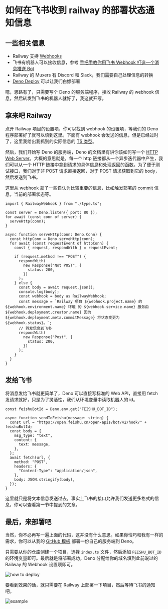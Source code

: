 # 如何在飞书收到 railway 的部署状态通知信息

## 一些相关信息

- Railway 支持 [Webhooks](https://docs.railway.app/diagnose/webhooks)
- 飞书有机器人可以接收信息，参考 [手把手教你用飞书 Webhook 打造一个消息推送 Bot](https://sspai.com/post/68578)
- Railway 的 Muxers 有 Discord 和 Slack，我们需要自己处理信息的转换
- [Deno Deploy](https://deno.com/deploy) 可以让我们白嫖部署

嗯，思路有了，只需要写个 Deno 的服务端程序，接收 Railway 的 webhook 信息，然后转发到飞书的机器人就好了，我这就开写。

## 拿来吧 Railway

点开 Railway 项目的设置项，你可以找到 webhook 的设置项，等我们的 Deno 程序部署好了就可以填到这里。下面有 webhook 会发送的信息，但是已经过时了，这里我给出我抓到的实际信息的 [TS 类型](https://github.com/hyoban/railway-to-feishu/blob/main/type.ts)。

然后，我们开始写 Deno 的服务端，Deno 的文档里有讲你该如何写一个 [HTTP Web Server](https://deno.com/manual@v1.32.1/examples/http_server)。大概的意思就是，每一个 http 链接都从一个异步迭代器中产生，我们可以从一个 HTTP 链接中拿到请求的具体信息和处理返回的函数。为了便于测试接口，我们对于非 POST 请求直接返回，对于 POST 请求获取到它的 body，然后发送到飞书。

这里从 webhook 拿了一些自认为比较重要的信息，比如触发部署的 commit 信息，当前的部署状态等。

```tsx
import { RailwayWebhook } from "./type.ts";

const server = Deno.listen({ port: 80 });
for await (const conn of server) {
  serveHttp(conn);
}

async function serveHttp(conn: Deno.Conn) {
  const httpConn = Deno.serveHttp(conn);
  for await (const requestEvent of httpConn) {
    const { request, respondWith } = requestEvent;

    if (request.method !== "POST") {
      respondWith(
        new Response("Not POST", {
          status: 200,
        })
      );
    } else {
      const body = await request.json();
      console.log(body);
      const webhook = body as RailwayWebhook;
      const message = `Railway 项目 ${webhook.project.name} 的 ${webhook.environment.name} 环境 的 ${webhook.service.name} 服务由 ${webhook.deployment.creator.name} 因为 ${webhook.deployment.meta.commitMessage} 将状态变更为 ${webhook.status}。`;
      // 转发信息到飞书
      respondWith(
        new Response("Post", {
          status: 200,
        })
      );
    }
  }
}
```

## 发给飞书

将消息发给飞书就更简单了，Deno 可以直接写标准的 Web API，直接用 fetch 发请求就好，只是为了灵活性，我们从环境变量中读取机器人的 id。

```tsx
const feishuBotId = Deno.env.get("FEISHU_BOT_ID");

async function sendToFeishu(message: string) {
  const url = "https://open.feishu.cn/open-apis/bot/v2/hook/" + feishuBotId;
  const body = {
    msg_type: "text",
    content: {
      text: message,
    },
  };
  await fetch(url, {
    method: "POST",
    headers: {
      "Content-Type": "application/json",
    },
    body: JSON.stringify(body),
  });
}
```

这里就只是将文本信息发送过去，事实上飞书的接口允许我们发送更多格式的信息，你可以查看第一节中提到的文章。

## 最后，来部署吧

当然，你不必再写一遍上面的代码，这并没有什么意思。如果你恰巧和我有一样的需求，你可以从我的 [GitHub 模板](https://github.com/hyoban/railway-to-feishu) 部署一份自己的服务端到 Deno。

只需要从你的仓库创建一个项目，选择 `index.ts` 文件，然后添加 `FEISHU_BOT_ID` 的环境变量即可。最后就是将部署成功，Deno 分配给你的域名填到此前说过的 Railway 的 Webhook 设置项即可。

![how to deploy](https://image.hyoban.cc/file/436c1b05e1dedc7f9f52b.png)

要看到效果的话，就只需要在 Railway 上部署一下项目，然后等待飞书的通知吧。

![example](https://image.hyoban.cc/file/4154bf450819d090acd50.png)
